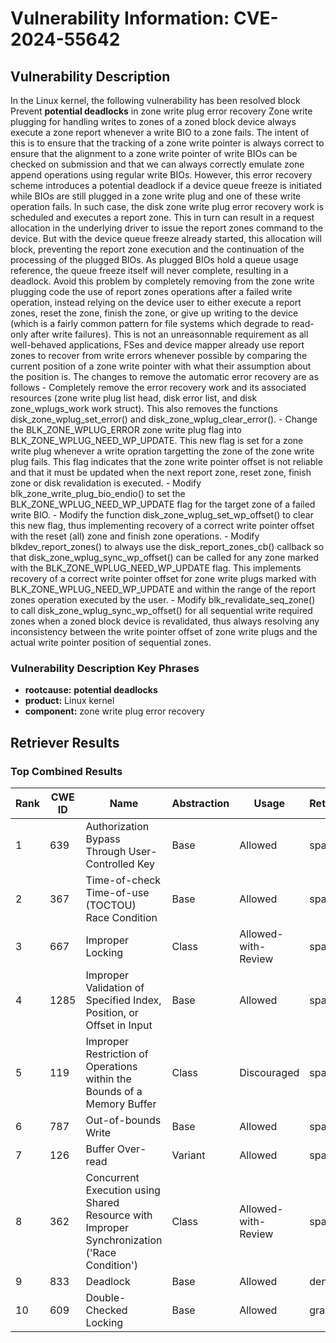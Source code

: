 # Vulnerability Information: CVE-2024-55642

## Vulnerability Description
In the Linux kernel, the following vulnerability has been resolved block Prevent **potential deadlocks** in zone write plug error recovery Zone write plugging for handling writes to zones of a zoned block device always execute a zone report whenever a write BIO to a zone fails. The intent of this is to ensure that the tracking of a zone write pointer is always correct to ensure that the alignment to a zone write pointer of write BIOs can be checked on submission and that we can always correctly emulate zone append operations using regular write BIOs. However, this error recovery scheme introduces a potential deadlock if a device queue freeze is initiated while BIOs are still plugged in a zone write plug and one of these write operation fails. In such case, the disk zone write plug error recovery work is scheduled and executes a report zone. This in turn can result in a request allocation in the underlying driver to issue the report zones command to the device. But with the device queue freeze already started, this allocation will block, preventing the report zone execution and the continuation of the processing of the plugged BIOs. As plugged BIOs hold a queue usage reference, the queue freeze itself will never complete, resulting in a deadlock. Avoid this problem by completely removing from the zone write plugging code the use of report zones operations after a failed write operation, instead relying on the device user to either execute a report zones, reset the zone, finish the zone, or give up writing to the device (which is a fairly common pattern for file systems which degrade to read-only after write failures). This is not an unreasonnable requirement as all well-behaved applications, FSes and device mapper already use report zones to recover from write errors whenever possible by comparing the current position of a zone write pointer with what their assumption about the position is. The changes to remove the automatic error recovery are as follows - Completely remove the error recovery work and its associated resources (zone write plug list head, disk error list, and disk zone_wplugs_work work struct). This also removes the functions disk_zone_wplug_set_error() and disk_zone_wplug_clear_error(). - Change the BLK_ZONE_WPLUG_ERROR zone write plug flag into BLK_ZONE_WPLUG_NEED_WP_UPDATE. This new flag is set for a zone write plug whenever a write opration targetting the zone of the zone write plug fails. This flag indicates that the zone write pointer offset is not reliable and that it must be updated when the next report zone, reset zone, finish zone or disk revalidation is executed. - Modify blk_zone_write_plug_bio_endio() to set the BLK_ZONE_WPLUG_NEED_WP_UPDATE flag for the target zone of a failed write BIO. - Modify the function disk_zone_wplug_set_wp_offset() to clear this new flag, thus implementing recovery of a correct write pointer offset with the reset (all) zone and finish zone operations. - Modify blkdev_report_zones() to always use the disk_report_zones_cb() callback so that disk_zone_wplug_sync_wp_offset() can be called for any zone marked with the BLK_ZONE_WPLUG_NEED_WP_UPDATE flag. This implements recovery of a correct write pointer offset for zone write plugs marked with BLK_ZONE_WPLUG_NEED_WP_UPDATE and within the range of the report zones operation executed by the user. - Modify blk_revalidate_seq_zone() to call disk_zone_wplug_sync_wp_offset() for all sequential write required zones when a zoned block device is revalidated, thus always resolving any inconsistency between the write pointer offset of zone write plugs and the actual write pointer position of sequential zones.

### Vulnerability Description Key Phrases
- **rootcause:** **potential deadlocks**
- **product:** Linux kernel
- **component:** zone write plug error recovery

## Retriever Results

### Top Combined Results

| Rank | CWE ID | Name | Abstraction | Usage  | Retrievers | Individual Scores |
|------|--------|------|-------------|-------|------------|-------------------|
| 1 | 639 | Authorization Bypass Through User-Controlled Key | Base | Allowed | sparse | 2.768 |
| 2 | 367 | Time-of-check Time-of-use (TOCTOU) Race Condition | Base | Allowed | sparse | 2.728 |
| 3 | 667 | Improper Locking | Class | Allowed-with-Review | sparse | 2.636 |
| 4 | 1285 | Improper Validation of Specified Index, Position, or Offset in Input | Base | Allowed | sparse | 2.612 |
| 5 | 119 | Improper Restriction of Operations within the Bounds of a Memory Buffer | Class | Discouraged | sparse | 2.605 |
| 6 | 787 | Out-of-bounds Write | Base | Allowed | sparse | 2.603 |
| 7 | 126 | Buffer Over-read | Variant | Allowed | sparse | 2.602 |
| 8 | 362 | Concurrent Execution using Shared Resource with Improper Synchronization ('Race Condition') | Class | Allowed-with-Review | sparse | 2.576 |
| 9 | 833 | Deadlock | Base | Allowed | dense | 0.496 |
| 10 | 609 | Double-Checked Locking | Base | Allowed | graph | 0.003 |

